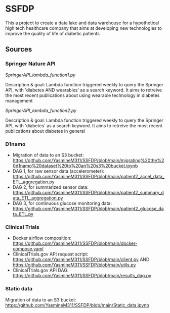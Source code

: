 # SSFDP
This a project to create a data lake and data warehouse for a hypothetical high tech healthcare company that aims at developing new technologies to improve the quality of life of diabetic patients

## Sources
### Springer Nature API
*SpringerAPI_lambda_function1.py* 

Description & goal: Lambda function triggered weekly to query the Springer API, with 'diabetes AND wearables' as a search keyword. It aims to retreive the most recent publications about using wearable technology in diabetes management

*SpringerAPI_lambda_function2.py*

Description & goal: Lambda function triggered weekly to query the Springer API, with 'diabetes' as a search keyword. It aims to retreive the most recent publications about diabetes in general

### D1namo 
- Migration of data to an S3 bucket: 
https://github.com/YasmineM311/SSFDP/blob/main/migrating%20the%20d1namo%20dataset%20to%20an%20s3%20bucket.ipynb
- DAG 1, for raw sensor data (accelerometer): https://github.com/YasmineM311/SSFDP/blob/main/patient2_accel_data_ETL_aggregation.py
- DAG 2, for summarized sensor data: https://github.com/YasmineM311/SSFDP/blob/main/patient2_summary_data_ETL_aggregation.py
- DAG 3, for continuous glucose monitoring data: https://github.com/YasmineM311/SSFDP/blob/main/patient2_glucose_data_ETL.py 

### Clinical Trials
- Docker airflow composition: https://github.com/YasmineM311/SSFDP/blob/main/docker-compose.yaml
- ClinicalTrials.gov API request script: https://github.com/YasmineM311/SSFDP/blob/main/client.py AND
 https://github.com/YasmineM311/SSFDP/blob/main/utils.py 
- ClinicalTrials.gov API DAG: https://github.com/YasmineM311/SSFDP/blob/main/results_dag.py 
 
### Static data
Migration of data to an S3 bucket: https://github.com/YasmineM311/SSFDP/blob/main/Static_data.ipynb
